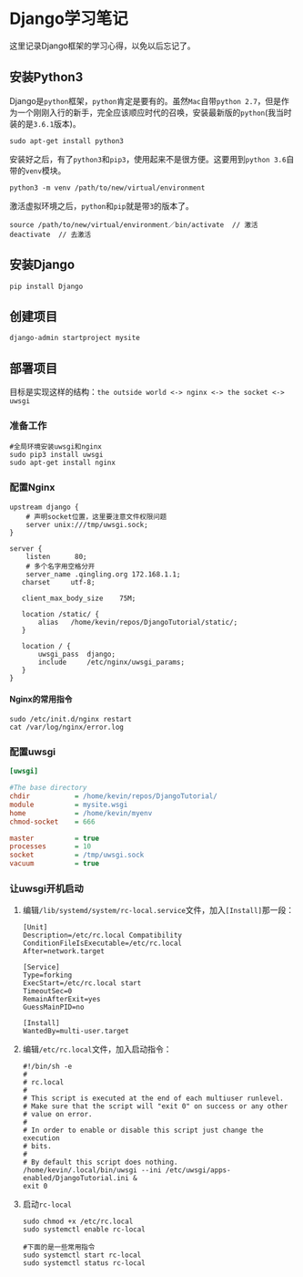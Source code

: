 # Django学习笔记
这里记录Django框架的学习心得，以免以后忘记了。

## 安装Python3
Django是`python`框架，`python`肯定是要有的。虽然`Mac`自带`python 2.7`，但是作为一个刚刚入行的新手，完全应该顺应时代的召唤，安装最新版的`python`(我当时装的是`3.6.1`版本)。

```Shell
sudo apt-get install python3
```

安装好之后，有了`python3`和`pip3`，使用起来不是很方便。这要用到`python 3.6`自带的`venv`模块。

```Shell
python3 -m venv /path/to/new/virtual/environment
```

激活虚拟环境之后，`python`和`pip`就是带`3`的版本了。

```Shell
source /path/to/new/virtual/environment／bin/activate  // 激活
deactivate  // 去激活
```
## 安装Django
```Shell
pip install Django
```

## 创建项目
```Shell
django-admin startproject mysite
```

## 部署项目
目标是实现这样的结构：``the outside world <-> nginx <-> the socket <-> uwsgi``

### 准备工作
```Shell
#全局环境安装uwsgi和nginx
sudo pip3 install uwsgi
sudo apt-get install nginx
```

### 配置Nginx
```Nginx
upstream django {
	# 声明socket位置，这里要注意文件权限问题
	server unix:///tmp/uwsgi.sock;
}

server {
	listen      80;
	# 多个名字用空格分开
	server_name .qingling.org 172.168.1.1;
   charset     utf-8;

   client_max_body_size    75M;

   location /static/ {
       alias   /home/kevin/repos/DjangoTutorial/static/;
   }

   location / {
       uwsgi_pass  django;
       include     /etc/nginx/uwsgi_params;
   }
}
```

#### Nginx的常用指令
```
sudo /etc/init.d/nginx restart
cat /var/log/nginx/error.log
```

### 配置uwsgi
```	INI
[uwsgi]

#The base directory
chdir           = /home/kevin/repos/DjangoTutorial/
module          = mysite.wsgi
home            = /home/kevin/myenv
chmod-socket    = 666

master          = true
processes       = 10
socket          = /tmp/uwsgi.sock
vacuum          = true
```

### 让uwsgi开机启动
1. 编辑`/lib/systemd/system/rc-local.service`文件，加入`[Install]`那一段：

	```
	[Unit]
	Description=/etc/rc.local Compatibility
	ConditionFileIsExecutable=/etc/rc.local
	After=network.target
	
	[Service]
	Type=forking
	ExecStart=/etc/rc.local start
	TimeoutSec=0
	RemainAfterExit=yes
	GuessMainPID=no
	
	[Install]
	WantedBy=multi-user.target
	```

2. 编辑`/etc/rc.local`文件，加入启动指令：

	```Shell
	#!/bin/sh -e
	#
	# rc.local
	#
	# This script is executed at the end of each multiuser runlevel.
	# Make sure that the script will "exit 0" on success or any other
	# value on error.
	#
	# In order to enable or disable this script just change the execution
	# bits.
	#
	# By default this script does nothing.
	/home/kevin/.local/bin/uwsgi --ini /etc/uwsgi/apps-enabled/DjangoTutorial.ini &
	exit 0
	```
3. 启动`rc-local`

	```
	sudo chmod +x /etc/rc.local
	sudo systemctl enable rc-local
	
	#下面的是一些常用指令
	sudo systemctl start rc-local
	sudo systemctl status rc-local
	```